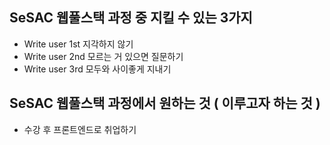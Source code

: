 ## SeSAC 웹풀스택 과정 중 지킬 수 있는 3가지
- Write user 1st 지각하지 않기
- Write user 2nd 모르는 거 있으면 질문하기
- Write user 3rd 모두와 사이좋게 지내기

## SeSAC 웹풀스택 과정에서 원하는 것 ( 이루고자 하는 것 )
- 수강 후 프론트엔드로 취업하기
